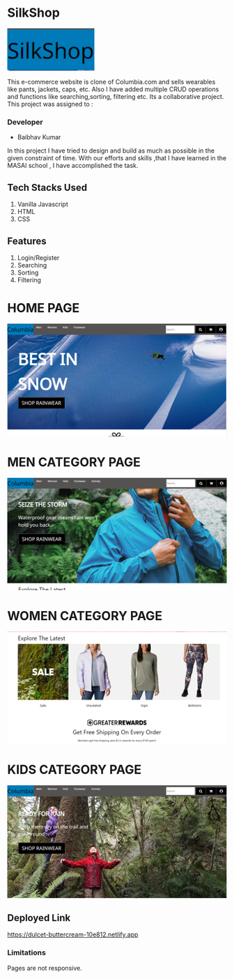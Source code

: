 # SilkShop

<img src='./images/columbia-logo.png' width="200px"/>

This e-commerce website is clone of Columbia.com and sells wearables like pants, jackets, caps, etc. Also I have added multiple CRUD operations and functions like searching,sorting, filtering etc. Its a collaborative project. This project was assigned to :

### Developer

* Baibhav Kumar

In this project I have tried to design and build as much as possible in the given constraint of time. With our efforts and skills ,that I have learned in the MASAI school , I have accomplished the task.

## Tech Stacks Used

1. Vanilla Javascript
2. HTML
3. CSS

## Features

1. Login/Register
2. Searching
3. Sorting
4. Filtering

# HOME PAGE

<img src="./images/columbia-home.png" alt="columbia-home"/>

# MEN CATEGORY PAGE

<img src="./images/columbia-men.png" alt="columbia-men"/>

# WOMEN CATEGORY PAGE

<img src="./images/columbia-women.png" alt="columbia-women"/>

# KIDS CATEGORY PAGE

<img src="./images/columbia-kids.png" alt="columbia-kids"/>

## Deployed Link

https://dulcet-buttercream-10e812.netlify.app

### Limitations

Pages are not responsive.